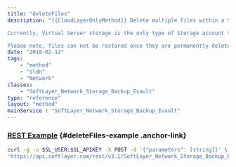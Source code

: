 ```yaml
---
title: "deleteFiles"
description: "{{CloudLayerOnlyMethod}} Delete multiple files within a Storage account. Depending on the type of Storage account, Deleting either deletes files permanently or sends files to your account's recycle bin. 

Currently, Virtual Server storage is the only type of Storage account that sends files to a recycle bin when deleted. When called against a Virtual Server storage account , this method also determines if the files are in the account's recycle bin. If the files exist in the recycle bin, then they are permanently deleted. 

Please note, files can not be restored once they are permanently deleted. "
date: "2018-02-12"
tags:
    - "method"
    - "sldn"
    - "Network"
classes:
    - "SoftLayer_Network_Storage_Backup_Evault"
type: "reference"
layout: "method"
mainService : "SoftLayer_Network_Storage_Backup_Evault"
---
```


### [REST Example](#deleteFiles-example) <a href="/article/rest/"><i class="fas fa-question"></i></a> {#deleteFiles-example .anchor-link} 
```bash
curl -g -u $SL_USER:$SL_APIKEY -X POST -d '{"parameters": [string]}' \
'https://api.softlayer.com/rest/v3.1/SoftLayer_Network_Storage_Backup_Evault/{SoftLayer_Network_Storage_Backup_EvaultID}/deleteFiles'
```
